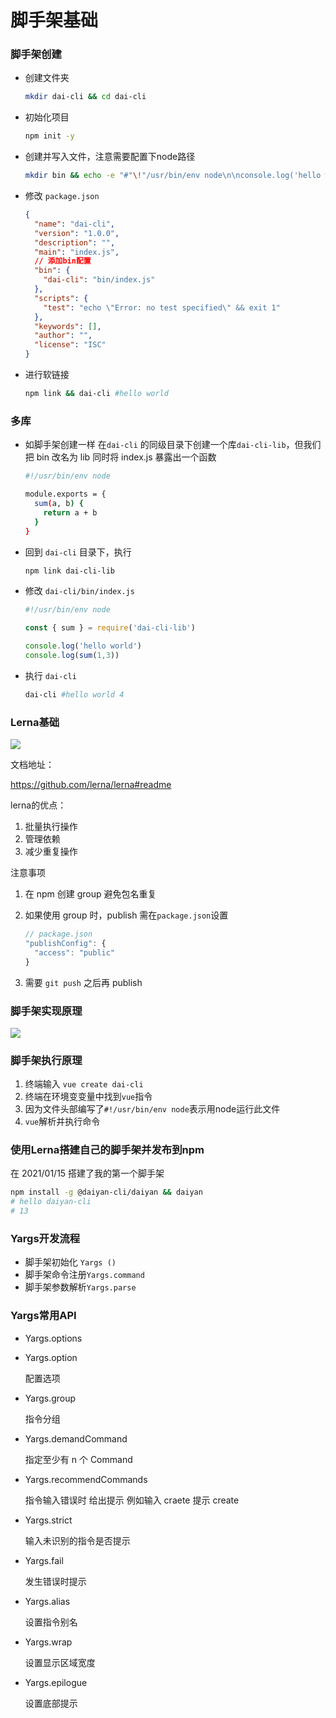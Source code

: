 # 脚手架基础

### 脚手架创建

- 创建文件夹

  ```sh
  mkdir dai-cli && cd dai-cli
  ```

- 初始化项目

  ```sh
  npm init -y
  ```

- 创建并写入文件，注意需要配置下node路径

  ```sh
  mkdir bin && echo -e "#"\!"/usr/bin/env node\n\nconsole.log('hello world')" > bin/index.js
  ```

- 修改 `package.json`

  ```json
  {
    "name": "dai-cli",
    "version": "1.0.0",
    "description": "",
    "main": "index.js",
    // 添加bin配置
    "bin": {
      "dai-cli": "bin/index.js"
    },
    "scripts": {
      "test": "echo \"Error: no test specified\" && exit 1"
    },
    "keywords": [],
    "author": "",
    "license": "ISC"
  }
  ```

- 进行软链接

  ```sh
  npm link && dai-cli #hello world
  ```

### 多库

- 如脚手架创建一样 在`dai-cli` 的同级目录下创建一个库`dai-cli-lib`，但我们把 bin 改名为 lib 同时将 index.js 暴露出一个函数

  ```sh
  #!/usr/bin/env node
  
  module.exports = {
    sum(a, b) {
      return a + b
    }
  }
  ```

- 回到 `dai-cli` 目录下，执行

  ```sh
  npm link dai-cli-lib
  ```

- 修改 `dai-cli/bin/index.js`

  ```javascript
  #!/usr/bin/env node
  
  const { sum } = require('dai-cli-lib')
  
  console.log('hello world')
  console.log(sum(1,3))
  ```

- 执行 `dai-cli`

  ```sh
  dai-cli #hello world 4
  ```

### Lerna基础

![](http://imooc-lego-homework.oss-cn-hangzhou.aliyuncs.com/docs/pages/Daiyan/images/5fda20d609a8a01307221197.png)

文档地址：

https://github.com/lerna/lerna#readme

lerna的优点：

1. 批量执行操作
2. 管理依赖
3. 减少重复操作

注意事项

1. 在 npm 创建 group 避免包名重复

2. 如果使用 group 时，publish 需在`package.json`设置

   ```javascript
   // package.json
   "publishConfig": {
     "access": "public"
   }
   ```

3. 需要 `git push` 之后再 publish

### 脚手架实现原理

![](http://imooc-lego-homework.oss-cn-hangzhou.aliyuncs.com/docs/pages/Daiyan/images/WX20210118-082005%402x.png)

### 脚手架执行原理

1. 终端输入 `vue create dai-cli`
2. 终端在环境变变量中找到`vue`指令
3. 因为文件头部编写了`#!/usr/bin/env node`表示用node运行此文件
4. `vue`解析并执行命令

### 使用Lerna搭建自己的脚手架并发布到npm

在 2021/01/15 搭建了我的第一个脚手架

```sh
npm install -g @daiyan-cli/daiyan && daiyan
# hello daiyan-cli
# 13
```

### Yargs开发流程

- 脚手架初始化 `Yargs ()`
- 脚手架命令注册`Yargs.command`
- 脚手架参数解析`Yargs.parse`

### Yargs常用API

- Yargs.options

- Yargs.option

  配置选项

- Yargs.group

  指令分组

- Yargs.demandCommand

  指定至少有 n 个 Command

- Yargs.recommendCommands

  指令输入错误时 给出提示 例如输入 craete 提示 create

- Yargs.strict

  输入未识别的指令是否提示

- Yargs.fail

  发生错误时提示

- Yargs.alias

  设置指令别名

- Yargs.wrap

  设置显示区域宽度

- Yargs.epilogue

  设置底部提示

